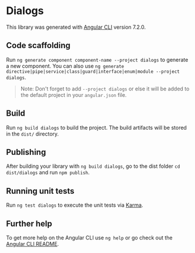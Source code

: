 # Dialogs

This library was generated with [Angular CLI](https://github.com/angular/angular-cli) version 7.2.0.

## Code scaffolding

Run `ng generate component component-name --project dialogs` to generate a new component. You can also use `ng generate directive|pipe|service|class|guard|interface|enum|module --project dialogs`.

> Note: Don't forget to add `--project dialogs` or else it will be added to the default project in your `angular.json` file.

## Build

Run `ng build dialogs` to build the project. The build artifacts will be stored in the `dist/` directory.

## Publishing

After building your library with `ng build dialogs`, go to the dist folder `cd dist/dialogs` and run `npm publish`.

## Running unit tests

Run `ng test dialogs` to execute the unit tests via [Karma](https://karma-runner.github.io).

## Further help

To get more help on the Angular CLI use `ng help` or go check out the [Angular CLI README](https://github.com/angular/angular-cli/blob/master/README.md).
